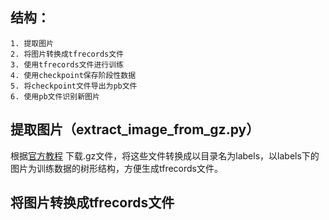 ## 结构：
    
    1. 提取图片
    2. 将图片转换成tfrecords文件
    3. 使用tfrecords文件进行训练
    4. 使用checkpoint保存阶段性数据
    5. 将checkpoint文件导出为pb文件
    6. 使用pb文件识别新图片
    
## 提取图片（extract_image_from_gz.py）
根据[官方教程](https://github.com/tensorflow/models/blob/master/tutorials/image/mnist/convolutional.py)
下载.gz文件，将这些文件转换成以目录名为labels，以labels下的图片为训练数据的树形结构，方便生成tfrecords文件。

## 将图片转换成tfrecords文件
